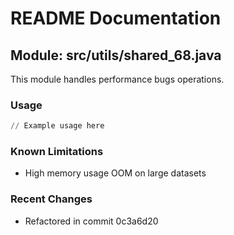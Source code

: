 # README Documentation

## Module: src/utils/shared_68.java

This module handles performance bugs operations.

### Usage

```python
// Example usage here
```

### Known Limitations

- High memory usage OOM on large datasets

### Recent Changes

- Refactored in commit 0c3a6d20

